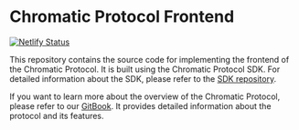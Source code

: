 # Chromatic Protocol Frontend

[![Netlify Status](https://api.netlify.com/api/v1/badges/ec8291a2-e760-49ff-bc3f-cbf9dd461a82/deploy-status)](https://app.netlify.com/sites/app-testnet-chromatic-protocol/deploys)


This repository contains the source code for implementing the frontend of the Chromatic Protocol. It is built using the Chromatic Protocol SDK. For detailed information about the SDK, please refer to the [SDK repository](https://github.com/chromatic-protocol/sdk).

If you want to learn more about the overview of the Chromatic Protocol, please refer to our [GitBook](https://chromatic-protocol.gitbook.io/docs). It provides detailed information about the protocol and its features.


